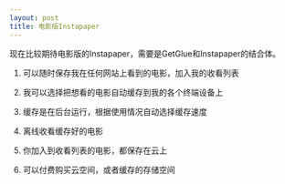```yaml
---
layout: post
title: 电影版Instapaper
---
```


现在比较期待电影版的Instapaper，需要是GetGlue和Instapaper的结合体。

1. 可以随时保存我在任何网站上看到的电影，加入我的收看列表

2. 我可以选择把想看的电影自动缓存到我的各个终端设备上

3. 缓存是在后台运行，根据使用情况自动选择缓存速度

4. 离线收看缓存好的电影

5. 你加入到收看列表的电影，都保存在云上

6. 可以付费购买云空间，或者缓存的存储空间